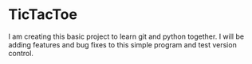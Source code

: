 # TicTacToe
I am creating this basic project to learn git and python together.
I will be adding features and bug fixes to this simple program and test version control.
